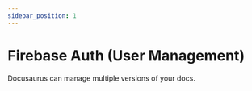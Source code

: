 ```yaml
---
sidebar_position: 1
---
```


# Firebase Auth (User Management)

Docusaurus can manage multiple versions of your docs.
